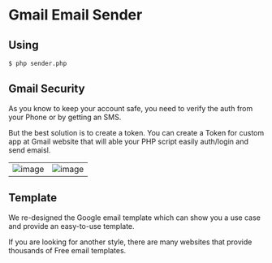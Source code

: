 # Gmail Email Sender

## Using

```sh
$ php sender.php
```

## Gmail Security

As you know to keep your account safe, you need to verify the auth from your Phone or by getting an SMS.

But the best solution is to create a token. You can create a Token for custom app at Gmail website that will able your PHP script easily auth/login and send emaisl.

| | |
| ---- | ----- |
| ![image](https://user-images.githubusercontent.com/2658040/183298689-ceee0083-960f-4064-924c-72eb7213debb.png) | ![image](https://user-images.githubusercontent.com/2658040/183298707-363a4619-8aca-4e49-9eda-acfadbfc64a8.png) |

## Template

We re-designed the Google email template which can show you a use case and provide an easy-to-use template.

If you are looking for another style, there are many websites that provide thousands of Free email templates.

